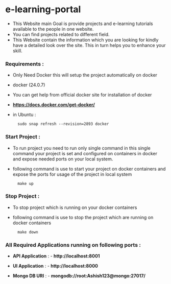 # e-learning-portal

- This Website main Goal is provide projects and e-learning tutorials available to the people in one website. 
- You can find projects related to different field. 
- This Website contain the information which you are looking for kindly have a detailed look over the site. This in turn helps you to enhance your skill.
### Requirements : 
- Only Need Docker this will setup the project automatically on docker
- docker (24.0.7)
- You can get help from official docker site for installation of docker
- **https://docs.docker.com/get-docker/**
- in Ubuntu :

        sudo snap refresh --revision=2893 docker


### Start Project : 
- To run project you need to run only single command in this single command your project is set and configured on containers in docker and expose needed ports on your local system.
- following command is use to start your project on docker containers and expose the ports for usage of the project in local system

        make up

### Stop Project : 
- To stop project which is running on your docker containers
- following  command is use to stop the project which are running on docker containers

        make down



### All Required Applications running on following ports :
- **API Application** :  - **http://localhost:8001**

- **UI Application** : - **http://localhost:8000**

- **Mongo DB URI** : - **mongodb://root:Ashish123@mongo:27017/**
